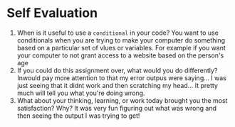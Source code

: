 # Self Evaluation

1. When is it useful to use a `conditional` in your code? You want to use conditionals when you are trying to make your computer do something based on a particular set of vlues or variables. For example if you want your computer to not grant access to a website based on the person's age
1. If you could do this assignment over, what would you do differently? Inwould pay more attention to that my error outpus were saying... I was just seeing that it didnt work and then scratching my head... It pretty much will tell you what you're doing wrong. 
1. What about your thinking, learning, or work today brought you the most satisfaction? Why? It was very fun figuring out what was wrong and then seeing the output I was trying to get!
